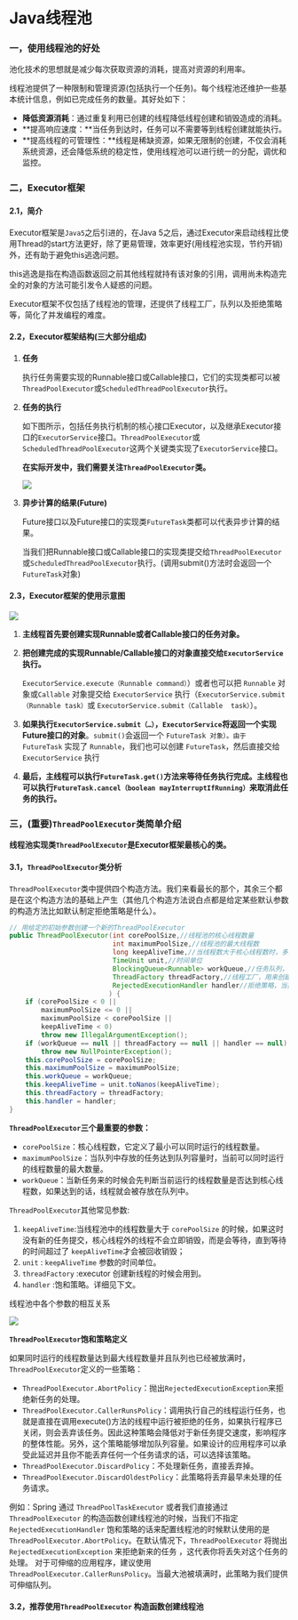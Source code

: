 # Java线程池

### 一，使用线程池的好处

池化技术的思想就是减少每次获取资源的消耗，提高对资源的利用率。

线程池提供了一种限制和管理资源(包括执行一个任务)。每个线程池还维护一些基本统计信息，例如已完成任务的数量。其好处如下：

- **降低资源消耗**：通过重复利用已创建的线程降低线程创建和销毁造成的消耗。
- **提高响应速度：**当任务到达时，任务可以不需要等到线程创建就能执行。
- **提高线程的可管理性：**线程是稀缺资源，如果无限制的创建，不仅会消耗系统资源，还会降低系统的稳定性，使用线程池可以进行统一的分配，调优和监控。

### 二，Executor框架

#### 2.1，简介

Executor框架是`Java5`之后引进的，在Java 5之后，通过Executor来启动线程比使用Thread的start方法更好，除了更易管理，效率更好(用线程池实现，节约开销)外，还有助于避免this逃逸问题。

this逃逸是指在构造函数返回之前其他线程就持有该对象的引用，调用尚未构造完全的对象的方法可能引发令人疑惑的问题。

Executor框架不仅包括了线程池的管理，还提供了线程工厂，队列以及拒绝策略等，简化了并发编程的难度。

#### 2.2，Executor框架结构(三大部分组成)

1. **任务**

   执行任务需要实现的Runnable接口或Callable接口，它们的实现类都可以被`ThreadPoolExecutor`或`ScheduledThreadPoolExecutor`执行。

2. **任务的执行**

   如下图所示，包括任务执行机制的核心接口Executor，以及继承Executor接口的`ExecutorService`接口。`ThreadPoolExecutor`或`ScheduledThreadPoolExecutor`这两个关键类实现了`ExecutorService`接口。

   **在实际开发中，我们需要关注`ThreadPoolExecutor`类。**

   ![](..\Photo\Executor.png)

3. **异步计算的结果(Future)**

   Future接口以及Future接口的实现类`FutureTask`类都可以代表异步计算的结果。

   当我们把Runnable接口或Callable接口的实现类提交给`ThreadPoolExecutor`或`ScheduledThreadPoolExecutor`执行。(调用submit()方法时会返回一个`FutureTask`对象)

#### 2.3，Executor框架的使用示意图

![](../Photo/Executor.jfif)

1. **主线程首先要创建实现Runnable或者Callable接口的任务对象。**

2. **把创建完成的实现Runnable/Callable接口的对象直接交给`ExecutorService`执行。**

   `ExecutorService.execute（Runnable command）`）或者也可以把 `Runnable` 对象或`Callable` 对象提交给 `ExecutorService` 执行（`ExecutorService.submit（Runnable task）`或 `ExecutorService.submit（Callable  task）`）。

3. **如果执行`ExecutorService.submit（…）`，`ExecutorService`将返回一个实现Future接口的对象**。`submit()`会返回一个 `FutureTask 对象）。由于 FutureTask` 实现了 `Runnable`，我们也可以创建 `FutureTask`，然后直接交给 `ExecutorService` 执行

4. **最后，主线程可以执行`FutureTask.get()`方法来等待任务执行完成。主线程也可以执行`FutureTask.cancel（boolean mayInterruptIfRunning）`来取消此任务的执行。**

### 三，(重要)`ThreadPoolExecutor`类简单介绍

**线程池实现类`ThreadPoolExecutor`是Executor框架最核心的类。**

#### 3.1，`ThreadPoolExecutor`类分析

`ThreadPoolExecutor`类中提供四个构造方法。我们来看最长的那个，其余三个都是在这个构造方法的基础上产生（其他几个构造方法说白点都是给定某些默认参数的构造方法比如默认制定拒绝策略是什么）。

```java
// 用给定的初始参数创建一个新的ThreadPoolExecutor
public ThreadPoolExecutor(int corePoolSize,//线程池的核心线程数量
                          int maximumPoolSize,//线程池的最大线程数
                          long keepAliveTime,//当线程数大于核心线程数时，多余的空闲线程存活的最长时间
                          TimeUnit unit,//时间单位
                          BlockingQueue<Runnable> workQueue,//任务队列，用来储存等待执行任务的队列
                          ThreadFactory threadFactory,//线程工厂，用来创建线程，一般默认即可
                          RejectedExecutionHandler handler//拒绝策略，当提交的任务过多而不能及时处理时，我们可以定制策略来处理任务
                         ) {
    if (corePoolSize < 0 ||
        maximumPoolSize <= 0 ||
        maximumPoolSize < corePoolSize ||
        keepAliveTime < 0)
        throw new IllegalArgumentException();
    if (workQueue == null || threadFactory == null || handler == null)
        throw new NullPointerException();
    this.corePoolSize = corePoolSize;
    this.maximumPoolSize = maximumPoolSize;
    this.workQueue = workQueue;
    this.keepAliveTime = unit.toNanos(keepAliveTime);
    this.threadFactory = threadFactory;
    this.handler = handler;
}
```

**`ThreadPoolExecutor`三个最重要的参数：**

- `corePoolSize`：核心线程数，它定义了最小可以同时运行的线程数量。
- `maximumPoolSize`：当队列中存放的任务达到队列容量时，当前可以同时运行的线程数量的最大数量。
- `workQueue`：当新任务来的时候会先判断当前运行的线程数量是否达到核心线程数，如果达到的话，线程就会被存放在队列中。

`ThreadPoolExecutor`其他常见参数:

1. `keepAliveTime`:当线程池中的线程数量大于 `corePoolSize` 的时候，如果这时没有新的任务提交，核心线程外的线程不会立即销毁，而是会等待，直到等待的时间超过了 `keepAliveTime`才会被回收销毁；
2. `unit` : `keepAliveTime` 参数的时间单位。
3. `threadFactory` :executor 创建新线程的时候会用到。
4. `handler` :饱和策略。详细见下文。

线程池中各个参数的相互关系

![](../Photo/ThreadPoolExecutor.jfif)

**`ThreadPoolExecutor`饱和策略定义**

如果同时运行的线程数量达到最大线程数量并且队列也已经被放满时，`ThreadPoolExecutor`定义的一些策略：

- `ThreadPoolExecutor.AbortPolicy`：抛出`RejectedExecutionException`来拒绝新任务的处理。
- `ThreadPoolExecutor.CallerRunsPolicy`：调用执行自己的线程运行任务，也就是直接在调用execute()方法的线程中运行被拒绝的任务，如果执行程序已关闭，则会丢弃该任务。因此这种策略会降低对于新任务提交速度，影响程序的整体性能。另外，这个策略能够增加队列容量。如果设计的应用程序可以承受此延迟并且你不能丢弃任何一个任务请求的话，可以选择该策略。
- `ThreadPoolExecutor.DiscardPolicy`：不处理新任务，直接丢弃掉。
- `ThreadPoolExecutor.DiscardOldestPolicy`：此策略将丢弃最早未处理的任务请求。

例如：Spring 通过 `ThreadPoolTaskExecutor` 或者我们直接通过 `ThreadPoolExecutor` 的构造函数创建线程池的时候，当我们不指定 `RejectedExecutionHandler` 饱和策略的话来配置线程池的时候默认使用的是 `ThreadPoolExecutor.AbortPolicy`。在默认情况下，`ThreadPoolExecutor` 将抛出 `RejectedExecutionException` 来拒绝新来的任务 ，这代表你将丢失对这个任务的处理。 对于可伸缩的应用程序，建议使用 `ThreadPoolExecutor.CallerRunsPolicy`。当最大池被填满时，此策略为我们提供可伸缩队列。

#### 3.2，推荐使用`ThreadPoolExecutor` 构造函数创建线程池

